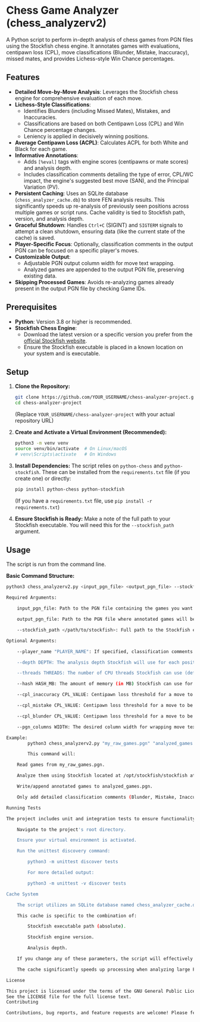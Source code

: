 # Chess Game Analyzer (chess_analyzerv2)

A Python script to perform in-depth analysis of chess games from PGN files using the Stockfish chess engine. It annotates games with evaluations, centipawn loss (CPL), move classifications (Blunder, Mistake, Inaccuracy), missed mates, and provides Lichess-style Win Chance percentages.

## Features

*   **Detailed Move-by-Move Analysis**: Leverages the Stockfish chess engine for comprehensive evaluation of each move.
*   **Lichess-Style Classifications**:
    *   Identifies Blunders (including Missed Mates), Mistakes, and Inaccuracies.
    *   Classifications are based on both Centipawn Loss (CPL) and Win Chance percentage changes.
    *   Leniency is applied in decisively winning positions.
*   **Average Centipawn Loss (ACPL)**: Calculates ACPL for both White and Black for each game.
*   **Informative Annotations**:
    *   Adds `[%eval]` tags with engine scores (centipawns or mate scores) and analysis depth.
    *   Includes classification comments detailing the type of error, CPL/WC impact, the engine's suggested best move (SAN), and the Principal Variation (PV).
*   **Persistent Caching**: Uses an SQLite database (`chess_analyzer_cache.db`) to store FEN analysis results. This significantly speeds up re-analysis of previously seen positions across multiple games or script runs. Cache validity is tied to Stockfish path, version, and analysis depth.
*   **Graceful Shutdown**: Handles `Ctrl+C` (SIGINT) and `SIGTERM` signals to attempt a clean shutdown, ensuring data (like the current state of the cache) is saved.
*   **Player-Specific Focus**: Optionally, classification comments in the output PGN can be focused on a specific player's moves.
*   **Customizable Output**:
    *   Adjustable PGN output column width for move text wrapping.
    *   Analyzed games are appended to the output PGN file, preserving existing data.
*   **Skipping Processed Games**: Avoids re-analyzing games already present in the output PGN file by checking Game IDs.

## Prerequisites

*   **Python**: Version 3.8 or higher is recommended.
*   **Stockfish Chess Engine**:
    *   Download the latest version or a specific version you prefer from the [official Stockfish website](https://stockfishchess.org/download/).
    *   Ensure the Stockfish executable is placed in a known location on your system and is executable.

## Setup

1.  **Clone the Repository:**
    ```bash
    git clone https://github.com/YOUR_USERNAME/chess-analyzer-project.git 
    cd chess-analyzer-project
    ```
    (Replace `YOUR_USERNAME/chess-analyzer-project` with your actual repository URL)

2.  **Create and Activate a Virtual Environment (Recommended):**
    ```bash
    python3 -m venv venv
    source venv/bin/activate  # On Linux/macOS
    # venv\Scripts\activate   # On Windows
    ```

3.  **Install Dependencies:**
    The script relies on `python-chess` and `python-stockfish`. These can be installed from the `requirements.txt` file (if you create one) or directly:
    ```bash
    pip install python-chess python-stockfish
    ```
    (If you have a `requirements.txt` file, use `pip install -r requirements.txt`)

4.  **Ensure Stockfish is Ready:**
    Make a note of the full path to your Stockfish executable. You will need this for the `--stockfish_path` argument.

## Usage

The script is run from the command line.

**Basic Command Structure:**

```bash
python3 chess_analyzerv2.py <input_pgn_file> <output_pgn_file> --stockfish_path /path/to/your/stockfish [OPTIONS]

Required Arguments:

    input_pgn_file: Path to the PGN file containing the games you want to analyze.

    output_pgn_file: Path to the PGN file where annotated games will be saved. If the file exists, new games will be appended.

    --stockfish_path </path/to/stockfish>: Full path to the Stockfish executable.

Optional Arguments:

    --player_name "PLAYER_NAME": If specified, classification comments (Blunder, Mistake, Inaccuracy) will only be added to the PGN for moves made by this player (case-insensitive). The console output will also highlight this player's ACPL. If not provided, all moves for both players are candidates for classification comments.

    --depth DEPTH: The analysis depth Stockfish will use for each position (default: 18). Higher depths are stronger but significantly slower.

    --threads THREADS: The number of CPU threads Stockfish can use (default: half of your system's logical cores).

    --hash HASH_MB: The amount of memory (in MB) Stockfish can use for its hash table (default: 128).

    --cpl_inaccuracy CPL_VALUE: Centipawn loss threshold for a move to be considered an "Inaccuracy (CPL)" if not classified by Win Chance (default: 100).

    --cpl_mistake CPL_VALUE: Centipawn loss threshold for a move to be considered a "Mistake (CPL)" (default: 250).

    --cpl_blunder CPL_VALUE: Centipawn loss threshold for a move to be considered a "Blunder (CPL)" (default: 400).

    --pgn_columns WIDTH: The desired column width for wrapping move text in the output PGN (default: 80).

Example:
        python3 chess_analyzerv2.py "my_raw_games.pgn" "analyzed_games.pgn" --stockfish_path "/opt/stockfish/stockfish" --depth 20 --player_name "MyChessUsername" --threads 4

        This command will:

    Read games from my_raw_games.pgn.

    Analyze them using Stockfish located at /opt/stockfish/stockfish at depth 20 with 4 threads.

    Write/append annotated games to analyzed_games.pgn.

    Only add detailed classification comments (Blunder, Mistake, Inaccuracy) in the PGN for moves made by "MyChessUsername".

Running Tests

The project includes unit and integration tests to ensure functionality. To run the tests:

    Navigate to the project's root directory.

    Ensure your virtual environment is activated.

    Run the unittest discovery command:

        python3 -m unittest discover tests

        For more detailed output:

        python3 -m unittest -v discover tests

Cache System

    The script utilizes an SQLite database named chess_analyzer_cache.db (created in the script's working directory) to store FEN analysis results.

    This cache is specific to the combination of:

        Stockfish executable path (absolute).

        Stockfish engine version.

        Analysis depth.

    If you change any of these parameters, the script will effectively use a different "section" of the cache or a new cache space, ensuring that results from different settings do not conflict.

    The cache significantly speeds up processing when analyzing large PGN files or re-analyzing games, as previously computed FEN evaluations are retrieved quickly.

License

This project is licensed under the terms of the GNU General Public License v3.0 or later.
See the LICENSE file for the full license text.
Contributing

Contributions, bug reports, and feature requests are welcome! Please feel free to open an issue or submit a pull request on the GitHub repository.

